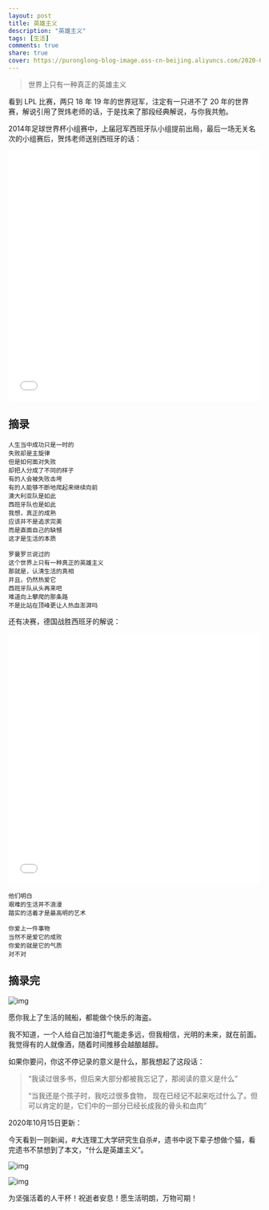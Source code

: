 ```yaml
---
layout: post
title: 英雄主义
description: "英雄主义"
tags: [生活]
comments: true
share: true
cover: https://puronglong-blog-image.oss-cn-beijing.aliyuncs.com/2020-08-30-16.jpg
---
```


> 世界上只有一种真正的英雄主义

<!-- more -->

看到 LPL 比赛，两只 18 年 19 年的世界冠军，注定有一只进不了 20 年的世界赛，解说引用了贺炜老师的话，于是找来了那段经典解说，与你我共勉。

2014年足球世界杯小组赛中，上届冠军西班牙队小组提前出局，最后一场无关名次的小组赛后，贺炜老师送别西班牙的话：

<iframe src="////player.bilibili.com/player.html?aid=13208664&bvid=BV1yx411n7Ax&cid=21660905&page=1&high_quality=1&danmaku=0" scrolling="no" border="0" frameborder="no" framespacing="0" allowfullscreen="true" width="100%" height="500"></iframe>

## 摘录

```
人生当中成功只是一时的
失败却是主旋律
但是如何面对失败
却把人分成了不同的样子
有的人会被失败击垮
有的人能够不断地爬起来继续向前
澳大利亚队是如此
西班牙队也是如此
我想，真正的成熟
应该并不是追求完美
而是直面自己的缺憾
这才是生活的本质

罗曼罗兰说过的
这个世界上只有一种真正的英雄主义
那就是，认清生活的真相
并且，仍然热爱它
西班牙队从头再来吧
难道向上攀爬的那条路
不是比站在顶峰更让人热血澎湃吗
```

还有决赛，德国战胜西班牙的解说：

<iframe src="//player.bilibili.com/player.html?aid=24207010&bvid=BV1DW411P7w7&cid=40580722&page=1&high_quality=1&danmaku=0" scrolling="no" border="0" frameborder="no" framespacing="0" allowfullscreen="true" width="100%" height="500"></iframe>

```
他们明白
艰难的生活并不浪漫
踏实的活着才是最高明的艺术
```

```
你爱上一件事物
当然不是爱它的成败
你爱的就是它的气质
对不对
```

## 摘录完

![img](https://puronglong-blog-image.oss-cn-beijing.aliyuncs.com/20200928104639.png)

愿你我上了生活的贼船，都能做个快乐的海盗。

我不知道，一个人给自己加油打气能走多远，但我相信，光明的未来，就在前面。我觉得有的人就像酒，随着时间推移会越酿越醇。

如果你要问，你这不停记录的意义是什么，那我想起了这段话：

> “我读过很多书，但后来大部分都被我忘记了，那阅读的意义是什么”
> 
> “当我还是个孩子时，我吃过很多食物，
> 现在已经记不起来吃过什么了。但可以肯定的是，它们中的一部分已经长成我的骨头和血肉”

2020年10月15日更新：

今天看到一则新闻，#大连理工大学研究生自杀#，遗书中说下辈子想做个猫，看完遗书不禁想到了本文，“什么是英雄主义”。

![img](https://puronglong-blog-image.oss-cn-beijing.aliyuncs.com/20201020094744.png)

![img](https://puronglong-blog-image.oss-cn-beijing.aliyuncs.com/20201020094917.png)

为坚强活着的人干杯！祝逝者安息！愿生活明朗，万物可期！
